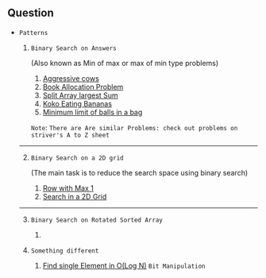 ## Question 

* `Patterns`

    1. `Binary Search on Answers`
       
       (Also known as Min of max or max of min type problems)
       1. [Aggressive cows](https://practice.geeksforgeeks.org/problems/aggressive-cows/0)
       2. [Book Allocation Problem](https://practice.geeksforgeeks.org/problems/allocate-minimum-number-of-pages0937/1)
       3. [Split Array largest Sum](https://leetcode.com/problems/split-array-largest-sum/description/)
       4. [Koko Eating Bananas](https://leetcode.com/problems/koko-eating-bananas/description/)
       5. [Minimum limit of balls in a bag](https://leetcode.com/problems/minimum-limit-of-balls-in-a-bag/description/)

       `Note`: `There are Are similar Problems: check out problems on striver's A to Z sheet`

    ---
    2. `Binary Search on a 2D grid`
       
       (The main task is to reduce the search space using binary search)

       1. [Row with Max 1](https://practice.geeksforgeeks.org/problems/row-with-max-1s0023/1)
       2. [Search in a 2D Grid](https://leetcode.com/problems/search-a-2d-matrix-ii/description/)

    ---
    3. `Binary Search on Rotated Sorted Array`
       
       1. 


    4. `Something different`
       1. [Find single Element in O(Log N)](https://leetcode.com/problems/single-element-in-a-sorted-array/) `Bit Manipulation`
